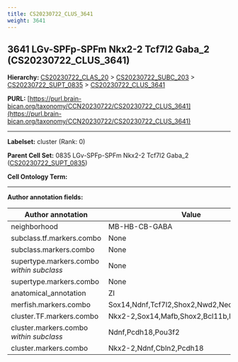 ```yaml
---
title: CS20230722_CLUS_3641
weight: 3641
---
```

## 3641 LGv-SPFp-SPFm Nkx2-2 Tcf7l2 Gaba_2 (CS20230722_CLUS_3641)
<b>Hierarchy: </b>
[CS20230722_CLAS_20](../CS20230722_CLAS_20) >
[CS20230722_SUBC_203](../CS20230722_SUBC_203) >
[CS20230722_SUPT_0835](../CS20230722_SUPT_0835) >
[CS20230722_CLUS_3641](../CS20230722_CLUS_3641)

**PURL:** [https://purl.brain-bican.org/taxonomy/CCN20230722/CS20230722_CLUS_3641](https://purl.brain-bican.org/taxonomy/CCN20230722/CS20230722_CLUS_3641)

---


**Labelset:** cluster (Rank: 0)

**Parent Cell Set:** 0835 LGv-SPFp-SPFm Nkx2-2 Tcf7l2 Gaba_2 ([CS20230722_SUPT_0835](../CS20230722_SUPT_0835))



**Cell Ontology Term:** 

[MARKER GENES.]: #


---

[TRANSFERRED ANNOTATIONS.]: #


[AUTHOR ANNOTATION FIELDS.]: #


**Author annotation fields:**

| Author annotation | Value |
|-------------------|-------|
|neighborhood|MB-HB-CB-GABA|
|subclass.tf.markers.combo|None|
|subclass.markers.combo|None|
|supertype.markers.combo _within subclass_|None|
|supertype.markers.combo|None|
|anatomical_annotation|ZI|
|merfish.markers.combo|Sox14,Ndnf,Tcf7l2,Shox2,Nwd2,Necab1,Unc13c|
|cluster.TF.markers.combo|Nkx2-2,Sox14,Mafb,Shox2,Bcl11b,Irx2|
|cluster.markers.combo _within subclass_|Ndnf,Pcdh18,Pou3f2|
|cluster.markers.combo|Nkx2-2,Ndnf,Cbln2,Pcdh18|
